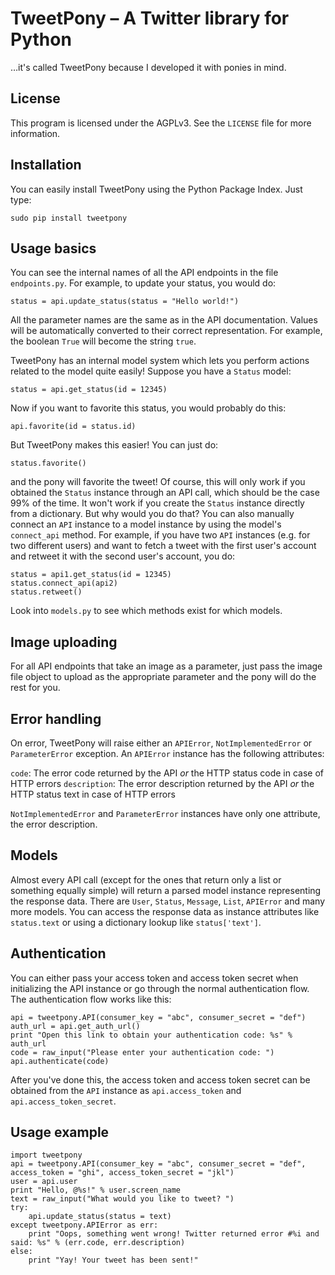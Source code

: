 TweetPony – A Twitter library for Python
========================================
…it's called TweetPony because I developed it with ponies in mind.

License
-------
This program is licensed under the AGPLv3. See the `LICENSE` file for more information.

Installation
------------
You can easily install TweetPony using the Python Package Index. Just type:

	sudo pip install tweetpony

Usage basics
------------
You can see the internal names of all the API endpoints in the file `endpoints.py`.
For example, to update your status, you would do:

	status = api.update_status(status = "Hello world!")

All the parameter names are the same as in the API documentation. Values will be automatically converted to their correct representation. For example, the boolean `True` will become the string `true`.

TweetPony has an internal model system which lets you perform actions related to the model quite easily!
Suppose you have a `Status` model:

	status = api.get_status(id = 12345)

Now if you want to favorite this status, you would probably do this:

	api.favorite(id = status.id)

But TweetPony makes this easier! You can just do:

	status.favorite()

and the pony will favorite the tweet!
Of course, this will only work if you obtained the `Status` instance through an API call, which should be the case 99% of the time. It won't work if you create the `Status` instance directly from a dictionary. But why would you do that?
You can also manually connect an `API` instance to a model instance by using the model's `connect_api` method.
For example, if you have two `API` instances (e.g. for two different users) and want to fetch a tweet with the first user's account and retweet it with the second user's account, you do:

	status = api1.get_status(id = 12345)
	status.connect_api(api2)
	status.retweet()

Look into `models.py` to see which methods exist for which models.

Image uploading
---------------
For all API endpoints that take an image as a parameter, just pass the image file object to upload as the appropriate parameter and the pony will do the rest for you.

Error handling
--------------
On error, TweetPony will raise either an `APIError`, `NotImplementedError` or `ParameterError` exception.
An `APIError` instance has the following attributes:

`code`: The error code returned by the API *or* the HTTP status code in case of HTTP errors
`description`: The error description returned by the API *or* the HTTP status text in case of HTTP errors

`NotImplementedError` and `ParameterError` instances have only one attribute, the error description.

Models
------
Almost every API call (except for the ones that return only a list or something equally simple) will return a parsed model instance representing the response data.
There are `User`, `Status`, `Message`, `List`, `APIError` and many more models.
You can access the response data as instance attributes like `status.text` or using a dictionary lookup like `status['text']`.

Authentication
--------------
You can either pass your access token and access token secret when initializing the API instance or go through the normal authentication flow.
The authentication flow works like this:

	api = tweetpony.API(consumer_key = "abc", consumer_secret = "def")
	auth_url = api.get_auth_url()
	print "Open this link to obtain your authentication code: %s" % auth_url
	code = raw_input("Please enter your authentication code: ")
	api.authenticate(code)

After you've done this, the access token and access token secret can be obtained from the `API` instance as `api.access_token` and `api.access_token_secret`.

Usage example
-------------

	import tweetpony
	api = tweetpony.API(consumer_key = "abc", consumer_secret = "def", access_token = "ghi", access_token_secret = "jkl")
	user = api.user
	print "Hello, @%s!" % user.screen_name
	text = raw_input("What would you like to tweet? ")
	try:
		api.update_status(status = text)
	except tweetpony.APIError as err:
		print "Oops, something went wrong! Twitter returned error #%i and said: %s" % (err.code, err.description)
	else:
		print "Yay! Your tweet has been sent!"
